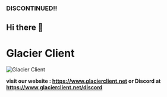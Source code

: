 ### DISCONTINUED!!
## Hi there 👋


# Glacier Client
![Glacier Client](https://i.ibb.co/B296j5G/ghimg.png "Glacier Client")

**visit our website : https://www.glacierclient.net
or Discord at https://www.glacierclient.net/discord**
